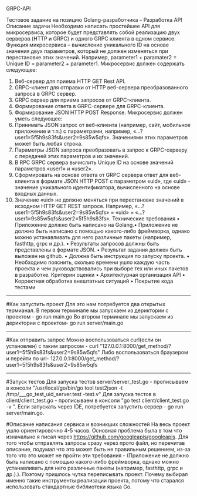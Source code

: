 GRPC-API

Тестовое задание на позицию Golang-разработчика – Разработка API
Описание задачи
Необходимо написать простейшее API для микросервиса, которое будет
представлять собой реализацию двух серверов (HTTP и GRPC) и одного GRPC клиента в
одном сервисе.
Функция микросервиса – вычисление уникального ID на основе значения двух
параметров, который не должен изменяться при перестановке этих значений.
Например, parameter1 + paramater2 = Unique ID = parameter2 + parameter1.
Микросервис должен содержать следующее:
1. Веб-сервер для приема HTTP GET Rest API.
2. GRPC-клиент для отправки от HTTP веб-сервера преобразованного запроса в
   GRPC сервер.
3. GRPC сервер для приема запросов от GRPC-клиента.
4. Формирование ответа в GRPC-сервере для GRPC-клиента.
5. Формирование JSON HTTP POST Response.
   Микросервис должен уметь следующее:
1. Принимать JSON запрос от веб-клиента (например, сайт, мобильное
   приложение и т.п.) с параметрами, например,
   «...?user1=5f5h9s83fs&user2=9s85w5qfs». Значениями этих параметров может
   быть любая строка.
2. Параметры JSON запроса преобразовать в запрос к GRPC-серверу с передачей
   этих параметров и их значений.
3. В RPC GRPC сервера вычислить Unique ID на основе значений параметров
   «user1» и «user2».
4. Сформировать на основе ответа от GRPC сервера ответ для веб-клиента в
   формате JSON HTTP POST с параметром «uid», где «uid» - значение уникального
   идентификатора, вычисленного на основе входных данных.
5. Значение «uid» не должно меняться при перестановке значений в исходном
   HTTP GET REST запросе. Например, «...?user1=5f5h9s83fs&user2=9s85w5qfs» =
   «uid» = «...?user1=9s85w5qfs&user2=5f5h9s83fs».
   Технические требования
   • Приложение должно быть написано на Golang.• Приложение не должно быть написано с помощью какого-либо фреймворка,
   однако можно устанавливать для него различные пакеты (например, fasthttp,
   grpc и др.).
   • Результаты запросов должны быть представлены в формате JSON.
   • Результат задания должен быть выложен на github.
   • Должна быть инструкция по запуску проекта.
   • Необходимо пояснить, сколько времени ушло каждую часть проекта и чем
   руководствовались при выборе тех или иных пакетов в разработке.
   Критерии оценки
   • Архитектурная организация API
   • Корректная обработка внештатных ситуаций
   • Покрытие кода тестами

____
#Как запустить проект
Для это нам потребуется два открытых термианал.
В первом терминале мы запускаем из дериктории с проектом - go run main.go
Во втором терминале мы запускаем из дериктории с проектом- go run server/main.go

____
#Как отправить запрос 
Можно воспользоваться curl(если он установлен) с таким запросом - curl "127.0.0.1:8000/get_method/?user1=5f5h9s83fs&user2=9s85w5qfs"
Либо воспользоваться браузером и перейти по url- 127.0.0.1:8000/get_method/?user1=5f5h9s83fs&user2=9s85w5qfs

____
#Запуск тестов
Для запуска тестов server/server_test.go - прописываем в консоли "/usr/local/go/bin/go tool test2json -t /tmp/___go_test_uid_server.test -test.v"
Для запуска тестов в client/client_test.go - прописываем в консоли "go test client/client_test.go -v
". Если запускать через IDE, потребуется запустить сервер - go run server/main.go.

#Описание написания сервиса и возникших сложностей
На весь проект ушло ориентировочно 4-5 часов. Основная проблема была в том что изначально я писал через https://github.com/googleapis/googleapis. 
Для того чтобы отправлять запросы сразу через прото файл, но перечитав описание, подумал что это может быть не правильным решением, из-за того что это может не пройти эти требования - (Приложение не должно быть написано с помощью какого-либо фреймворка,
однако можно устанавливать для него различные пакеты (например, fasthttp,
grpc и др.).).
Поэтому пришлось чутка переписывать проект. Почему выбирал именно такие инструменты реализации проекта, потому что старался использовать стандартные библиотеки языка Go.